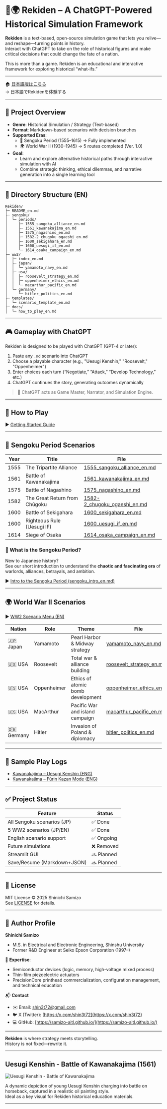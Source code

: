 # 🏯🌍 Rekiden – A ChatGPT-Powered Historical Simulation Framework

**Rekiden** is a text-based, open-source simulation game that lets you relive—and reshape—turning points in history.  
Interact with ChatGPT to take on the role of historical figures and make critical decisions that could change the fate of a nation.

This is more than a game. Rekiden is an educational and interactive framework for exploring historical “what-ifs.”

---

🏠 [日本語版はこちら](./README.md)  
→ 日本語でRekidenを体験する

---

## 🎯 Project Overview

- **Genre**: Historical Simulation / Strategy (Text-based)
- **Format**: Markdown-based scenarios with decision branches
- **Supported Eras**:
  - 🏯 Sengoku Period (1555–1615) → Fully implemented
  - 🌍 World War II (1930–1945) → 5 routes completed (Ver. 1.0)
- **Goal**:
  - Learn and explore alternative historical paths through interactive simulation with AI
  - Combine strategic thinking, ethical dilemmas, and narrative generation into a single learning tool

---

## 📂 Directory Structure (EN)

```
Rekiden/
├─ README_en.md
├─ sengoku/
│  └─ periods/
│     ├─ 1555_sangoku_alliance_en.md
│     ├─ 1561_kawanakajima_en.md
│     ├─ 1575_nagashino_en.md
│     ├─ 1582-2_chugoku_ogaeshi_en.md
│     ├─ 1600_sekigahara_en.md
│     ├─ 1600_uesugi_if_en.md
│     └─ 1614_osaka_campaign_en.md
├─ ww2/
│  ├─ index_en.md
│  ├─ japan/
│  │  └─ yamamoto_navy_en.md
│  ├─ usa/
│  │  ├─ roosevelt_strategy_en.md
│  │  ├─ oppenheimer_ethics_en.md
│  │  └─ macarthur_pacific_en.md
│  └─ germany/
│     └─ hitler_politics_en.md
├─ templates/
│  └─ scenario_template_en.md
├─ docs/
│  └─ how_to_play_en.md
```

---

## 🎮 Gameplay with ChatGPT

Rekiden is designed to be played with ChatGPT (GPT-4 or later):

1. Paste any `.md` scenario into ChatGPT
2. Choose a playable character (e.g., "Uesugi Kenshin," "Roosevelt," "Oppenheimer")
3. Enter choices each turn (“Negotiate,” “Attack,” “Develop Technology,” etc.)
4. ChatGPT continues the story, generating outcomes dynamically

> 🧠 ChatGPT acts as Game Master, Narrator, and Simulation Engine.

---

## 📘 How to Play

▶︎ [Getting Started Guide](./docs/how_to_play_en.md)

---

## 🏯 Sengoku Period Scenarios

| Year | Title                            | File                                                                 |
|------|----------------------------------|----------------------------------------------------------------------|
| 1555 | The Tripartite Alliance          | [1555_sangoku_alliance_en.md](./sengoku/periods/1555_sangoku_alliance_en.md) |
| 1561 | Battle of Kawanakajima           | [1561_kawanakajima_en.md](./sengoku/periods/1561_kawanakajima_en.md) |
| 1575 | Battle of Nagashino              | [1575_nagashino_en.md](./sengoku/periods/1575_nagashino_en.md) |
| 1582 | The Great Return from Chūgoku    | [1582-2_chugoku_ogaeshi_en.md](./sengoku/periods/1582-2_chugoku_ogaeshi_en.md) |
| 1600 | Battle of Sekigahara             | [1600_sekigahara_en.md](./sengoku/periods/1600_sekigahara_en.md) |
| 1600 | Righteous Rule (Uesugi IF)       | [1600_uesugi_if_en.md](./sengoku/periods/1600_uesugi_if_en.md) |
| 1614 | Siege of Osaka                   | [1614_osaka_campaign_en.md](./sengoku/periods/1614_osaka_campaign_en.md) |

### 🏯 What is the Sengoku Period?

New to Japanese history?  
See our short introduction to understand the **chaotic and fascinating era** of warlords, alliances, betrayals, and ambition.

▶︎ [Intro to the Sengoku Period (sengoku_intro_en.md)](./docs/sengoku_intro_en.md)

---

## 🌍 World War II Scenarios

▶︎ [WW2 Scenario Menu (EN)](./ww2/index_en.md)

| Nation | Role           | Theme                                | File |
|--------|----------------|---------------------------------------|-------|
| 🇯🇵 Japan | Yamamoto       | Pearl Harbor & Midway strategy       | [yamamoto_navy_en.md](./ww2/japan/yamamoto_navy_en.md) |
| 🇺🇸 USA   | Roosevelt      | Total war & alliance building        | [roosevelt_strategy_en.md](./ww2/usa/roosevelt_strategy_en.md) |
| 🇺🇸 USA   | Oppenheimer    | Ethics of atomic bomb development    | [oppenheimer_ethics_en.md](./ww2/usa/oppenheimer_ethics_en.md) |
| 🇺🇸 USA   | MacArthur      | Pacific War and island campaign      | [macarthur_pacific_en.md](./ww2/usa/macarthur_pacific_en.md) |
| 🇩🇪 Germany | Hitler       | Invasion of Poland & diplomacy       | [hitler_politics_en.md](./ww2/germany/hitler_politics_en.md) |

---

## 🧪 Sample Play Logs

- [Kawanakajima – Uesugi Kenshin (ENG)](templates/1561_kawanakajima_kenshin_user001.md)  
- [Kawanakajima – Fūrin Kazan Mode (ENG)](templates/1561_kawanakajima_furinkazan_en.md)

---

## ✅ Project Status

| Feature                         | Status |
|----------------------------------|--------|
| All Sengoku scenarios (JP)       | ✅ Done |
| 5 WW2 scenarios (JP/EN)          | ✅ Done |
| English scenario support         | ✅ Ongoing |
| Future simulations               | ❌ Removed |
| Streamlit GUI                    | 🔜 Planned |
| Save/Resume (Markdown+JSON)     | 🔜 Planned |

---

## 📜 License

MIT License © 2025 Shinichi Samizo  
See [LICENSE](./LICENSE) for details.

---

## 👤 Author Profile

**Shinichi Samizo**  
- M.S. in Electrical and Electronic Engineering, Shinshu University  
- Former R&D Engineer at Seiko Epson Corporation (1997–)

📌 **Expertise**:  
- Semiconductor devices (logic, memory, high-voltage mixed process)  
- Thin-film piezoelectric actuators  
- PrecisionCore printhead commercialization, configuration management, and technical education

📬 **Contact**  
- ✉️ Email: [shin3t72@gmail.com](mailto:shin3t72@gmail.com)  
- 🐦 X (Twitter): [https://x.com/shin3t72](https://x.com/shin3t72)  
- 💻 GitHub: [https://samizo-aitl.github.io/](https://samizo-aitl.github.io/)

---

**Rekiden** is where strategy meets storytelling.  
History is not fixed—rewrite it.

---

## Uesugi Kenshin - Battle of Kawanakajima (1561)

![Uesugi Kenshin - Battle of Kawanakajima](./Uesugi_Kenshin_Kawanakajima_1561.png)

A dynamic depiction of young Uesugi Kenshin charging into battle on horseback, captured in a realistic oil painting style.  
Ideal as a key visual for Rekiden historical education materials.

---
